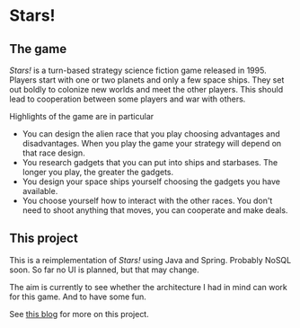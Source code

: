 # Stars!

## The game
*Stars!* is a turn-based strategy science fiction game released in 1995.
Players start with one or two planets and only a few space ships. They set out boldly to colonize new worlds and meet the other players. This should lead to cooperation between some players and war with others.

Highlights of the game are in particular
* You can design the alien race that you play choosing advantages and disadvantages. When you play the game your strategy will depend on that race design.
* You research gadgets that you can put into ships and starbases. The longer you play, the greater the gadgets.
* You design your space ships yourself choosing the gadgets you have available.
* You choose yourself how to interact with the other races. You don't need to shoot anything that moves, you can cooperate and make deals.

## This project
This is a reimplementation of *Stars!* using Java and Spring. Probably NoSQL soon. So far no UI is planned, but that may change.

The aim is currently to see whether the architecture I had in mind can work for this game. And to have some fun.

See [this blog](https://darkwyng.github.io/) for more on this project.